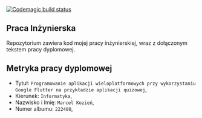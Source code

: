 [![Codemagic build status](https://api.codemagic.io/apps/614eef34915162965ded4315/614eef34915162965ded4314/status_badge.svg)](https://codemagic.io/apps/614eef34915162965ded4315/614eef34915162965ded4314/latest_build)
## Praca Inżynierska

Repozytorium zawiera kod mojej pracy inżynierskiej, wraz z dołączonym tekstem pracy dyplomowej.

## Metryka pracy dyplomowej
 
- Tytuł: `Programowanie aplikacji wieloplatformowych przy wykorzystaniu Google Flutter na przykładzie aplikacji quizowej`,
- Kierunek: `Informatyka`,
- Nazwisko i Imię: `Marcel Kozień`,
- Numer albumu: `222480`,
